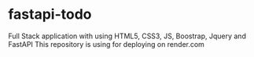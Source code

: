 # fastapi-todo
Full Stack application with using HTML5, CSS3, JS, Boostrap, Jquery and FastAPI
This repository is using for deploying on render.com
